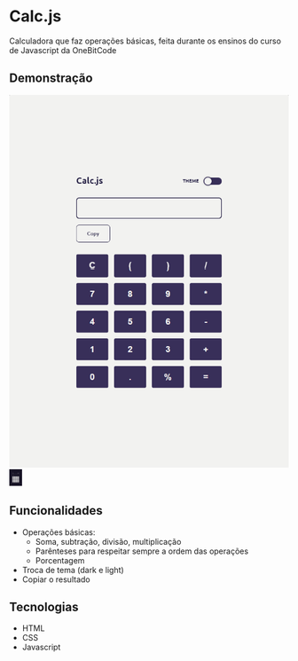 # Calc.js

Calculadora que faz operações básicas, feita durante os ensinos do curso de Javascript da OneBitCode


## Demonstração

<a href="https://jvitin7.github.io/calcJS/">
    <img src="https://github.com/jvitin7/calcJS/blob/main/images/design-light.png">
    <img height="30" src="https://github.com/jvitin7/calcJS/blob/main/images/design-dark.png">
</a>


## Funcionalidades

- Operações básicas:
    - Soma, subtração, divisão, multiplicação
    - Parênteses para respeitar sempre a ordem das operações
    - Porcentagem
- Troca de tema (dark e light)
- Copiar o resultado


## Tecnologias

- HTML
- CSS
- Javascript

